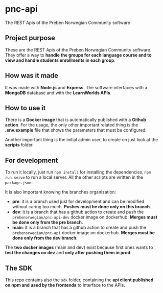 # pnc-api
The REST Apis of the Preben Norwegian Community software

## Project purpose

These are the REST Apis of the Preben Norwegian Community software. They offer a way to **handle the groups for each language course and to view and handle students enrollments in each group**. 

## How was it made

It was made with **Node.js** and **Express**. The software interfaces with a **MongoDB** database and with the **LearnWorlds APIs**. 

## How to use it

There is a **Docker image** that is automatically published with a **Github action**. For the usage, the only other important related thing is the **.env.example** file that shows the parameters that must be configured.

Another important thing is the initial admin user, to create on just look at the **scripts** folder.

## For development

To run it locally, just run `npm install` for installing the dependencies, `npm run serve` to run a local server. All the other scripts are written in the `package.json`. 

It is also important knowing the branches organization:
- __pre__: it is a branch used just for development and can be modified without caring too much. **Pushes must be done only on this branch**.
- __dev__: it is a branch that has a github action to create and push the `prebenorwegian/pnc-api-dev` docker image on dockerhub. **Merges must be done only from the pre branch**.
- __main__: it is a branch that has a github action to create and push the `prebenorwegian/pnc-api` docker image on dockerhub. **Merges must be done only from the dev branch**.

The **two docker images** (main and dev) exist because first ones wants to **test the changes on dev** and **only after pushing them in prod**.

## The SDK

This repo contains also the `sdk` folder, containing the **api client published on npm and used by the frontends** to interface to the APIs.
